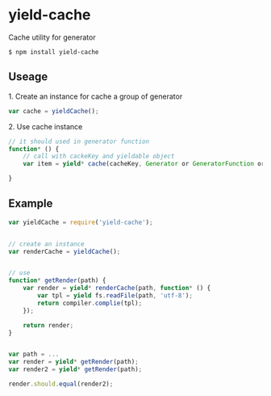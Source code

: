 # yield-cache


Cache utility for generator


```shell
$ npm install yield-cache
```


## Useage

1\. Create an instance for cache a group of generator

```js
var cache = yieldCache();
```

2\. Use cache instance


```js
// it should used in generator function
function* () {
    // call with cackeKey and yieldable object
    var item = yield* cache(cacheKey, Generator or GeneratorFunction or Functin that return Promise);

}
```


## Example

```js
var yieldCache = require('yield-cache');


// create an instance
var renderCache = yieldCache();


// use
function* getRender(path) {
    var render = yield* renderCache(path, function* () {
        var tpl = yield fs.readFile(path, 'utf-8');
        return compiler.complie(tpl);
    });

    return render;
}


var path = ...
var render = yield* getRender(path);
var render2 = yield* getRender(path);

render.should.equal(render2);
```
